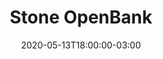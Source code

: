 ---
title: "Stone OpenBank"
linkTitle: "Stone OpenBank"
date: 2020-05-13T18:00:00-03:00
lastmod: 2020-09-21T18:00:00-03:00
weight: 1
draft: true
description: >
      
---